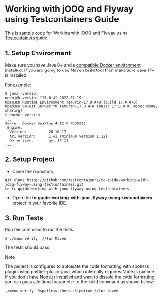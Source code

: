 # Working with jOOQ and Flyway using Testcontainers Guide

This is sample code for [Working with jOOQ and Flyway using Testcontainers](https://testcontainers.com/guides/working-with-jooq-flyway-using-testcontainers) guide.

## 1. Setup Environment
Make sure you have Java 8+ and a [compatible Docker environment](https://www.testcontainers.org/supported_docker_environment/) installed.
If you are going to use Maven build tool then make sure Java 17+ is installed.

For example:

```shell
$ java -version
openjdk version "17.0.4" 2022-07-19
OpenJDK Runtime Environment Temurin-17.0.4+8 (build 17.0.4+8)
OpenJDK 64-Bit Server VM Temurin-17.0.4+8 (build 17.0.4+8, mixed mode, sharing)
$ docker version
...
Server: Docker Desktop 4.12.0 (85629)
 Engine:
  Version:          20.10.17
  API version:      1.41 (minimum version 1.12)
  Go version:       go1.17.11
...
```

## 2. Setup Project

* Clone the repository

```shell
git clone https://github.com/testcontainers/tc-guide-working-with-jooq-flyway-using-testcontainers.git
cd tc-guide-working-with-jooq-flyway-using-testcontainers
```

* Open the **tc-guide-working-with-jooq-flyway-using-testcontainers** project in your favorite IDE.

## 3. Run Tests

Run the command to run the tests.

```shell
$ ./mvnw verify  //for Maven
```

The tests should pass.

> [!NOTE]
> The project is configured to automate the code formatting with spotless plugin
> using prettier-plugin-java, which internally requires Node.js runtime.
> If you don't have Node.js installed and want to disable the code formatting,
> you can pass additional parameter to the build command as shown below:

```shell
./mvnw verify -Dspotless.check.skip=true //for Maven
```